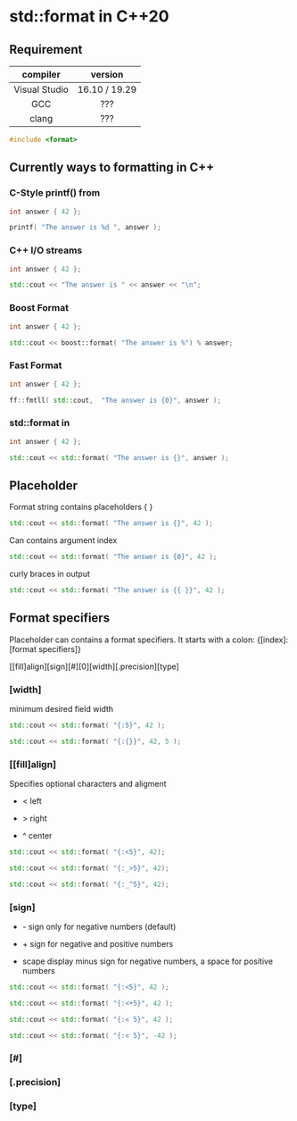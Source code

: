 # std::format in C++20

## Requirement

| compiler | version  |
|:--------:|:-------------:|
| Visual Studio | 16.10 / 19.29 |
| GCC | ??? |
| clang | ??? |

```cpp
#include <format>
 ```
    
## Currently ways to formatting in C++

### C-Style printf() from <cstdio>

```cpp
int answer { 42 };

printf( "The answer is %d ", answer );
 ```

### C++ I/O streams

```cpp
int answer { 42 };

std::cout << "The answer is " << answer << "\n";
 ```
 
  ### Boost Format
 
 ```cpp
int answer { 42 };

std::cout << boost::format( "The answer is %") % answer;
 ```
 
 ### Fast Format
 
 ```cpp
int answer { 42 };

ff::fmtll( std::cout,  "The answer is {0}", answer );
 ```
 
### std::format in <format>
 
 ```cpp
int answer { 42 };

std::cout << std::format( "The answer is {}", answer );
 ```
 
 ## Placeholder
 
Format string contains placeholders { }
 
```cpp
std::cout << std::format( "The answer is {}", 42 );
 ```
 
Can contains argument index
 
 ```cpp
std::cout << std::format( "The answer is {0}", 42 );
 ```
 
curly braces in output
 
 ```cpp
std::cout << std::format( "The answer is {{ }}", 42 );
 ```
 
## Format specifiers
 
Placeholder can contains a format specifiers. It starts with a colon: {[index]:[format specifiers]}
 
[[fill]align][sign][#][0][width][.precision][type]
 
### [width]
 
minimum desired field width

```cpp
std::cout << std::format( "{:5}", 42 );
 ```
 
```cpp
std::cout << std::format( "{:{}}", 42, 5 );
 ```
 ### [[fill]align]
 
Specifies optional characters and aligment
 
<ul>
<li><p>< left</p></li>
<li><p>> right</p></li>
<li><p>^ center</p></li>
</ul>

```cpp
std::cout << std::format( "{:<5}", 42);
 ```
 
 ```cpp
std::cout << std::format( "{:_>5}", 42);
 ```
 
 ```cpp
std::cout << std::format( "{:_^5}", 42);
 ```
 
### [sign]
 
 <ul>
<li><p>- sign only for negative numbers (default)</p></li>
<li><p>+ sign for negative and positive numbers</p></li>
<li><p>scape display minus sign for negative numbers, a space for positive numbers</p></li>
</ul>

```cpp
std::cout << std::format( "{:<5}", 42 );
 ```

```cpp
std::cout << std::format( "{:<+5}", 42 );
 ```

```cpp
std::cout << std::format( "{:< 5}", 42 );
 ```
 
```cpp
std::cout << std::format( "{:< 5}", -42 );
 ```

### [#]
 
### [.precision]
 
### [type]
